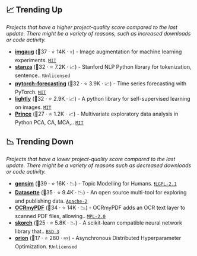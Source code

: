 ## 📈 Trending Up

_Projects that have a higher project-quality score compared to the last update. There might be a variety of reasons, such as increased downloads or code activity._

- <b><a href="https://github.com/aleju/imgaug">imgaug</a></b> (🥈37 ·  ⭐ 14K · 💀) - Image augmentation for machine learning experiments. <code><a href="http://bit.ly/34MBwT8">MIT</a></code>
- <b><a href="https://github.com/stanfordnlp/stanza">stanza</a></b> (🥈32 ·  ⭐ 7.2K · 📈) - Stanford NLP Python library for tokenization, sentence.. <code>❗Unlicensed</code>
- <b><a href="https://github.com/jdb78/pytorch-forecasting">pytorch-forecasting</a></b> (🥈32 ·  ⭐ 3.9K · 📈) - Time series forecasting with PyTorch. <code><a href="http://bit.ly/34MBwT8">MIT</a></code>
- <b><a href="https://github.com/lightly-ai/lightly">lightly</a></b> (🥈32 ·  ⭐ 2.9K · 📈) - A python library for self-supervised learning on images. <code><a href="http://bit.ly/34MBwT8">MIT</a></code> <code><img src="https://git.io/JLy1Q" style="display:inline;" width="13" height="13"></code>
- <b><a href="https://github.com/MaxHalford/prince">Prince</a></b> (🥈27 ·  ⭐ 1.2K · 📈) - Multivariate exploratory data analysis in Python PCA, CA, MCA,.. <code><a href="http://bit.ly/34MBwT8">MIT</a></code> <code><img src="https://git.io/JLy1F" style="display:inline;" width="13" height="13"></code>

## 📉 Trending Down

_Projects that have a lower project-quality score compared to the last update. There might be a variety of reasons such as decreased downloads or code activity._

- <b><a href="https://github.com/piskvorky/gensim">gensim</a></b> (🥈39 ·  ⭐ 16K · 📉) - Topic Modelling for Humans. <code><a href="https://tldrlegal.com/search?q=LGPL-2.1">❗️LGPL-2.1</a></code>
- <b><a href="https://github.com/simonw/datasette">Datasette</a></b> (🥈35 ·  ⭐ 9.4K · 📉) - An open source multi-tool for exploring and publishing data. <code><a href="http://bit.ly/3nYMfla">Apache-2</a></code>
- <b><a href="https://github.com/ocrmypdf/OCRmyPDF">OCRmyPDF</a></b> (🥈34 ·  ⭐ 14K · 📉) - OCRmyPDF adds an OCR text layer to scanned PDF files, allowing.. <code><a href="http://bit.ly/3postzC">MPL-2.0</a></code>
- <b><a href="https://github.com/skorch-dev/skorch">skorch</a></b> (🥉25 ·  ⭐ 5.8K · 📉) - A scikit-learn compatible neural network library that.. <code><a href="http://bit.ly/3aKzpTv">BSD-3</a></code> <code><img src="https://git.io/JLy1Q" style="display:inline;" width="13" height="13"></code> <code><img src="https://git.io/JLy1F" style="display:inline;" width="13" height="13"></code>
- <b><a href="https://github.com/Epistimio/orion">orion</a></b> (🥉17 ·  ⭐ 280 · 💤) - Asynchronous Distributed Hyperparameter Optimization. <code>❗Unlicensed</code>

